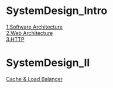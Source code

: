# SystemDesign_Intro
[1.Software Architecture](https://github.com/minchjung/SystemDesign/wiki/Software-Architecture)  
[2.Web Architecture](https://github.com/minchjung/SystemDesign/wiki/Web-Architecture)    
[3.HTTP](https://github.com/minchjung/SystemDesign/wiki/HTTP)  
# SystemDesign_II
[Cache & Load Balancer](https://github.com/minchjung/SystemDesign/wiki/Cache-&-Load-Balancer)  
